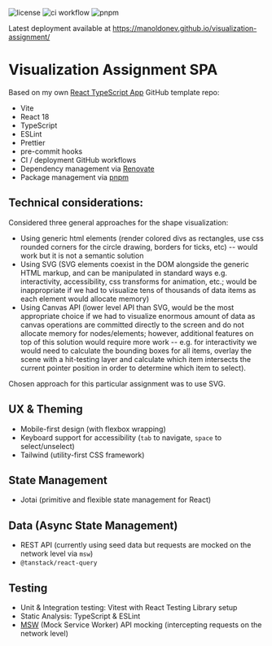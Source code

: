 
![license](https://img.shields.io/github/license/manoldonev/visualization-assignment?style=plastic) ![ci workflow](https://github.com/manoldonev/visualization-assignment/actions/workflows/main.yml/badge.svg) ![pnpm](https://img.shields.io/badge/maintained%20with-pnpm-f69203.svg?logo=pnpm)

Latest deployment available at https://manoldonev.github.io/visualization-assignment/

# Visualization Assignment SPA

Based on my own [React TypeScript App](https://github.com/manoldonev/react-app-template-ts) GitHub template repo:
- Vite
- React 18
- TypeScript
- ESLint
- Prettier
- pre-commit hooks
- CI / deployment GitHub workflows
- Dependency management via [Renovate](https://www.whitesourcesoftware.com/free-developer-tools/renovate/)
- Package management via [pnpm](https://pnpm.io/)


## Technical considerations:
Considered three general approaches for the shape visualization:

 - Using generic html elements (render colored divs as rectangles, use css rounded corners for the circle drawing, borders for ticks, etc) -- would work but it is not a semantic solution
 - Using SVG (SVG elements coexist in the DOM alongside the generic HTML markup, and can be manipulated in standard ways e.g. interactivity, accessibility, css transforms for animation, etc.; would be inappropriate if we had to visualize tens of thousands of data items as each element would allocate memory)
 - Using Canvas API (lower level API than SVG, would be the most appropriate choice if we had to visualize enormous amount of data as canvas operations are committed directly to the screen and do not allocate memory for nodes/elements; however, additional features on top of this solution would require more work -- e.g. for interactivity we would need to calculate the bounding boxes for all items, overlay the scene with a hit-testing layer and calculate which item intersects the current pointer position in order to determine which item to select).

Chosen approach for this particular assignment was to use SVG. 

## UX & Theming

- Mobile-first design (with flexbox wrapping)
- Keyboard support for accessibility (`tab` to navigate, `space` to select/unselect)
- Tailwind (utility-first CSS framework)

## State Management

- Jotai (primitive and flexible state management for React)

## Data (Async State Management)

- REST API (currently using seed data but requests are mocked on the network level via `msw`)
- `@tanstack/react-query`

## Testing

- Unit & Integration testing: Vitest with React Testing Library setup
- Static Analysis: TypeScript & ESLint
- [MSW](https://mswjs.io/) (Mock Service Worker) API mocking (intercepting requests on the network level)
